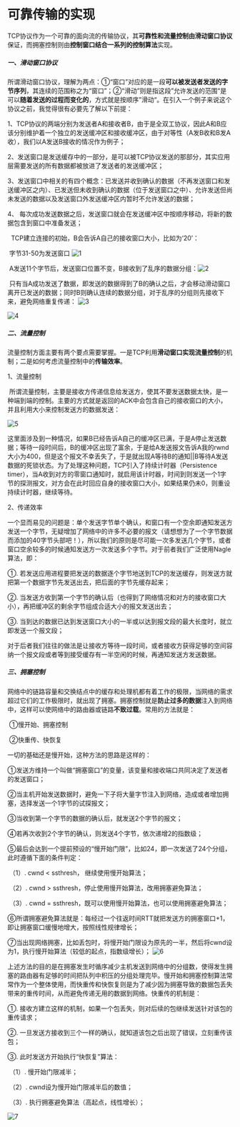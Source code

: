# 可靠传输的实现

TCP协议作为一个可靠的面向流的传输协议，其**可靠性和流量控制由滑动窗口协议**保证，而拥塞控制则由**控制窗口结合一系列的控制算法**实现。

##### 一、滑动窗口协议

所谓滑动窗口协议，理解为两点：①“窗口”对应的是一段**可以被发送者发送的字节序列**，其连续的范围称之为“窗口”；②“滑动”则是指这段”允许发送的范围“是可以**随着发送的过程而变化的**，方式就是按顺序”滑动“。在引入一个例子来说这个协议之前，我觉得很有必要先了解以下前提： 

1、TCP协议的两端分别为发送者A和接收者B，由于是全双工协议，因此A和B应该分别维护着一个独立的发送缓冲区和接收缓冲区，由于对等性（A发B收和B发A收），我们以A发送B接收的情况作为例子； 

2、发送窗口是发送缓存中的一部分，是可以被TCP协议发送的那部分，其实应用层需要发送的所有数据都被放进了发送者的发送缓冲区； 

3、发送窗口中相关的有四个概念：已发送并收到确认的数据（不再发送窗口和发送缓冲区之内）、已发送但未收到确认的数据（位于发送窗口之中）、允许发送但尚未发送的数据以及发送窗口外发送缓冲区内暂时不允许发送的数据； 

4、 每次成功发送数据之后，发送窗口就会在发送缓冲区中按顺序移动，将新的数据包含到窗口中准备发送； 

​	 TCP建立连接的初始，B会告诉A自己的接收窗口大小，比如为‘20’： 

​	字节31-50为发送窗口 ![1](C:\Users\YuChen_Xu\Desktop\工具手册\每日知识点\NOTE\2019.3.26\images\1.PNG)

​	A发送11个字节后，发送窗口位置不变，B接收到了乱序的数据分组：![2](C:\Users\YuChen_Xu\Desktop\工具手册\每日知识点\NOTE\2019.3.26\images\2.PNG)

  只有当A成功发送了数据，即发送的数据得到了B的确认之后，才会移动滑动窗口离开已发送的数据；同时B则确认连续的数据分组，对于乱序的分组则先接收下来，避免网络重复传递： ![3](C:\Users\YuChen_Xu\Desktop\工具手册\每日知识点\NOTE\2019.3.26\images\3.PNG)

![4](C:\Users\YuChen_Xu\Desktop\工具手册\每日知识点\NOTE\2019.3.26\images\4.PNG)

##### 二、流量控制

流量控制方面主要有两个要点需要掌握。一是TCP利用**滑动窗口实现流量控制**的机制；二是如何考虑流量控制中的**传输效率**。 

1、流量控制

 所谓流量控制，主要是接收方传递信息给发送方，使其不要发送数据太快，是一种端到端的控制。主要的方式就是返回的ACK中会包含自己的接收窗口的大小，并且利用大小来控制发送方的数据发送： 

![5](C:\Users\YuChen_Xu\Desktop\工具手册\每日知识点\NOTE\2019.3.26\images\5.PNG)

这里面涉及到一种情况，如果B已经告诉A自己的缓冲区已满，于是A停止发送数据；等待一段时间后，B的缓冲区出现了富余，于是给A发送报文告诉A我的rwnd大小为400，但是这个报文不幸丢失了，于是就出现A等待B的通知||B等待A发送数据的死锁状态。为了处理这种问题，TCP引入了持续计时器（Persistence timer），当A收到对方的零窗口通知时，就启用该计时器，时间到则发送一个1字节的探测报文，对方会在此时回应自身的接收窗口大小，如果结果仍未0，则重设持续计时器，继续等待。 

2、传递效率

一个显而易见的问题是：单个发送字节单个确认，和窗口有一个空余即通知发送方发送一个字节，无疑增加了网络中的许多不必要的报文（请想想为了一个字节数据而添加的40字节头部吧！），所以我们的原则是尽可能一次多发送几个字节，或者窗口空余较多的时候通知发送方一次发送多个字节。对于前者我们广泛使用Nagle算法，即：

①. 若发送应用进程要把发送的数据逐个字节地送到TCP的发送缓存，则发送方就把第一个数据字节先发送出去，把后面的字节先缓存起来；

②. 当发送方收到第一个字节的确认后（也得到了网络情况和对方的接收窗口大小），再把缓冲区的剩余字节组成合适大小的报文发送出去； 

③. 当到达的数据已达到发送窗口大小的一半或以达到报文段的最大长度时，就立即发送一个报文段；    

​	对于后者我们往往的做法是让接收方等待一段时间，或者接收方获得足够的空间容纳一个报文段或者等到接受缓存有一半空闲的时候，再通知发送方发送数据。 

##### 三、拥塞控制

网络中的链路容量和交换结点中的缓存和处理机都有着工作的极限，当网络的需求超过它们的工作极限时，就出现了拥塞。拥塞控制就是**防止过多的数据**注入到网络中，这样可以使网络中的路由器或链路**不致过载**。常用的方法就是： 

​	①慢开始、拥塞控制 

​	②快重传、快恢复  

一切的基础还是慢开始，这种方法的思路是这样的： 

①发送方维持一个叫做“拥塞窗口”的变量，该变量和接收端口共同决定了发送者的发送窗口； 

②当主机开始发送数据时，避免一下子将大量字节注入到网络，造成或者增加拥塞，选择发送一个1字节的试探报文； 

③当收到第一个字节的数据的确认后，就发送2个字节的报文； 

④若再次收到2个字节的确认，则发送4个字节，依次递增2的指数级； 

⑤最后会达到一个提前预设的“慢开始门限”，比如24，即一次发送了24个分组，此时遵循下面的条件判定： 

​	（1）. cwnd < ssthresh， 继续使用慢开始算法； 

​	（2）. cwnd > ssthresh，停止使用慢开始算法，改用拥塞避免算法； 

​	（3）. cwnd = ssthresh，既可以使用慢开始算法，也可以使用拥塞避免算法； 

⑥所谓拥塞避免算法就是：每经过一个往返时间RTT就把发送方的拥塞窗口+1，即让拥塞窗口缓慢地增大，按照线性规律增长； 

⑦当出现网络拥塞，比如丢包时，将慢开始门限设为原先的一半，然后将cwnd设为1，执行慢开始算法（较低的起点，指数级增长）； ![6](C:\Users\YuChen_Xu\Desktop\工具手册\每日知识点\NOTE\2019.3.26\images\6.PNG)

​	上述方法的目的是在拥塞发生时循序减少主机发送到网络中的分组数，使得发生拥塞的路由器有足够的时间把队列中积压的分组处理完毕。慢开始和拥塞控制算法常常作为一个整体使用，而快重传和快恢复则是为了减少因为拥塞导致的数据包丢失带来的重传时间，从而避免传递无用的数据到网络。快重传的机制是： 

①. 接收方建立这样的机制，如果一个包丢失，则对后续的包继续发送针对该包的重传请求；

②. 一旦发送方接收到三个一样的确认，就知道该包之后出现了错误，立刻重传该包；

③. 此时发送方开始执行“快恢复”算法：

​	（1）. 慢开始门限减半；

​	（2）. cwnd设为慢开始门限减半后的数值；

​	（3）. 执行拥塞避免算法（高起点，线性增长）； 

![7](C:\Users\YuChen_Xu\Desktop\工具手册\每日知识点\NOTE\2019.3.26\images\7.PNG)